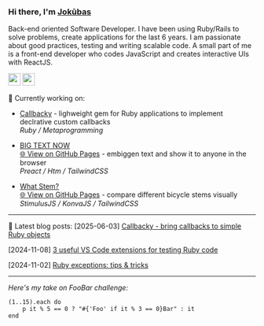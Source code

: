 ### Hi there, I'm [Jokūbas](https://github.com/pucinsk)

Back-end oriented Software Developer. I have been using Ruby/Rails to solve problems, create applications for the last 6 years. I am passionate about good practices, testing and writing scalable code. A small part of me is a front-end developer who codes JavaScript and creates interactive UIs with ReactJS.

[<img src="https://www.linkedin.com/favicon.ico" width="25"/>](https://www.linkedin.com/in/jokubas-pucinskas/)
[<img src="https://ssl.gstatic.com/ui/v1/icons/mail/rfr/gmail.ico" width="25"/>](mailto:jokubas.dev@gmail.com)

🔭 Currently working on:
- [Callbacky](https://github.com/pucinsk/callbacky) - lighweight gem for Ruby applications to implement declrative custom callbacks  
  _Ruby / Metaprogramming_
- [BIG TEXT NOW](https://github.com/pucinsk/big-text-now)  
  [🌐 View on GitHub Pages](https://pucinsk.github.io/big-text-now) - embiggen text and show it to anyone in the browser  
  _Preact / Htm / TailwindCSS_

- [What Stem?](https://github.com/pucinsk/what-stem)  
  [🌐 View on GitHub Pages](https://pucinsk.github.io/what-stem) - compare different bicycle stems visually  
  _StimulusJS / KonvaJS / TailwindCSS_


---
💬 Latest blog posts:
[2025-06-03] [Callbacky - bring callbacks to simple Ruby objects](https://dev.to/pucinsk/callbacky-bring-callbacks-to-ruby-objects-5d2p)

[2024-11-08] [3 useful VS Code extensions for testing Ruby code](https://dev.to/pucinsk/3-vs-code-extensions-for-testing-ruby-code-f14)

[2024-11-02] [Ruby exceptions: tips & tricks](https://dev.to/pucinsk/ruby-exceptions-tips-tricks-596c)

---

*Here's my take on FooBar challenge:*

```
(1..15).each do
    p it % 5 == 0 ? "#{'Foo' if it % 3 == 0}Bar" : it
end
```
<!--
**pucinsk/pucinsk** is a ✨ _special_ ✨ repository because its `README.md` (this file) appears on your GitHub profile.

Here are some ideas to get you started:

- 🔭 I’m currently working on ...
- 🌱 I’m currently learning ...
- 👯 I’m looking to collaborate on ...
- 🤔 I’m looking for help with ...
- 💬 Ask me about ...
- 📫 How to reach me: ...
- 😄 Pronouns: ...
- ⚡ Fun fact: ...
-->
